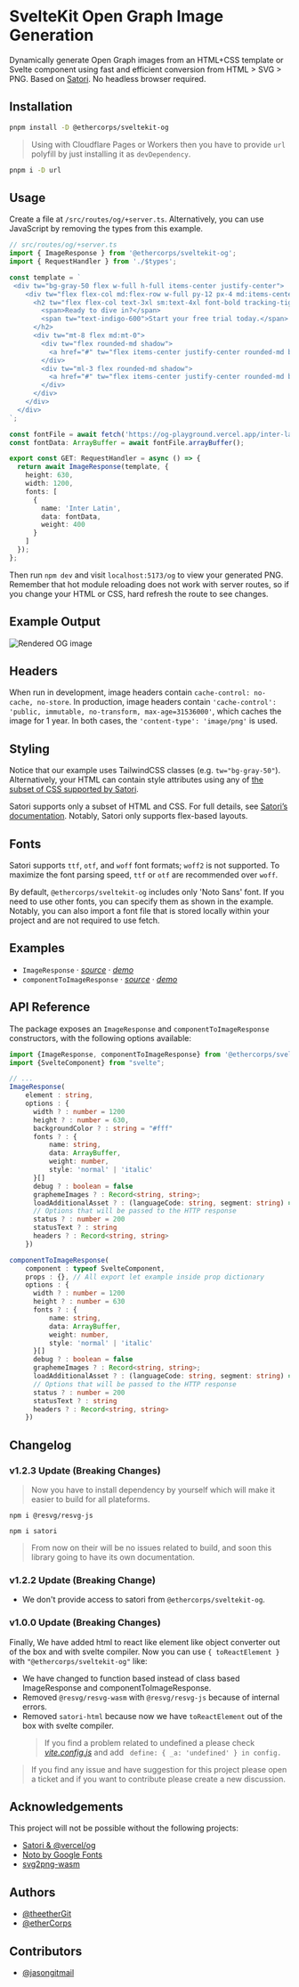# SvelteKit Open Graph Image Generation

Dynamically generate Open Graph images from an HTML+CSS template or Svelte component using fast and efficient conversion from HTML > SVG > PNG. Based on [Satori](https://github.com/vercel/satori#documentation). No headless browser required.

## Installation

```bash
pnpm install -D @ethercorps/sveltekit-og
```

> Using with Cloudflare Pages or Workers then you have to provide `url` polyfill by just installing it as `devDependency`.

```bash
pnpm i -D url
```

## Usage

Create a file at `/src/routes/og/+server.ts`. Alternatively, you can use JavaScript by removing the types from this example.

```typescript
// src/routes/og/+server.ts
import { ImageResponse } from '@ethercorps/sveltekit-og';
import { RequestHandler } from './$types';

const template = `
 <div tw="bg-gray-50 flex w-full h-full items-center justify-center">
    <div tw="flex flex-col md:flex-row w-full py-12 px-4 md:items-center justify-between p-8">
      <h2 tw="flex flex-col text-3xl sm:text-4xl font-bold tracking-tight text-gray-900 text-left">
        <span>Ready to dive in?</span>
        <span tw="text-indigo-600">Start your free trial today.</span>
      </h2>
      <div tw="mt-8 flex md:mt-0">
        <div tw="flex rounded-md shadow">
          <a href="#" tw="flex items-center justify-center rounded-md border border-transparent bg-indigo-600 px-5 py-3 text-base font-medium text-white">Get started</a>
        </div>
        <div tw="ml-3 flex rounded-md shadow">
          <a href="#" tw="flex items-center justify-center rounded-md border border-transparent bg-white px-5 py-3 text-base font-medium text-indigo-600">Learn more</a>
        </div>
      </div>
    </div>
  </div>
`;

const fontFile = await fetch('https://og-playground.vercel.app/inter-latin-ext-400-normal.woff');
const fontData: ArrayBuffer = await fontFile.arrayBuffer();

export const GET: RequestHandler = async () => {
  return await ImageResponse(template, {
    height: 630,
    width: 1200,
    fonts: [
      {
        name: 'Inter Latin',
        data: fontData,
        weight: 400
      }
    ]
  });
};
```

Then run `npm dev` and visit `localhost:5173/og` to view your generated PNG. Remember that hot module reloading does not work with server routes, so if you change your HTML or CSS, hard refresh the route to see changes.

## Example Output

![Rendered OG image](static/demo.png)

## Headers

When run in development, image headers contain `cache-control: no-cache, no-store`. In production, image headers contain `'cache-control': 'public, immutable, no-transform, max-age=31536000'`, which caches the image for 1 year. In both cases, the `'content-type': 'image/png'` is used.

## Styling

Notice that our example uses TailwindCSS classes (e.g. `tw="bg-gray-50"`). Alternatively, your HTML can contain style attributes using any of [the subset of CSS supported by Satori](https://github.com/vercel/satori#css).

Satori supports only a subset of HTML and CSS. For full details, see [Satori’s documentation](https://github.com/vercel/satori#documentation). Notably, Satori only supports flex-based layouts.

## Fonts

Satori supports `ttf`, `otf`, and `woff` font formats; `woff2` is not supported. To maximize the font parsing speed, `ttf` or `otf` are recommended over `woff`.

By default, `@ethercorps/sveltekit-og` includes only 'Noto Sans' font. If you need to use other fonts, you can specify them as shown in the example. Notably, you can also import a font file that is stored locally within your project and are not required to use fetch.

## Examples

- `ImageResponse` · [_source_](/src/routes/new/+server.ts) · [_demo_](https://sveltekit-og-five.vercel.app/new)
- `componentToImageResponse` · [_source_](/src/routes/component-og/) · [_demo_](https://sveltekit-og-five.vercel.app/component-og)

## API Reference

The package exposes an `ImageResponse` and `componentToImageResponse` constructors, with the following options available:

```typescript
import {ImageResponse, componentToImageResponse} from '@ethercorps/sveltekit-og'
import {SvelteComponent} from "svelte";

// ...
ImageResponse(
    element : string,
    options : {
      width ? : number = 1200
      height ? : number = 630,
      backgroundColor ? : string = "#fff"
      fonts ? : {
          name: string,
          data: ArrayBuffer,
          weight: number,
          style: 'normal' | 'italic'
      }[]
      debug ? : boolean = false
      graphemeImages ? : Record<string, string>;
      loadAdditionalAsset ? : (languageCode: string, segment: string) => Promise<SatoriOptions["fonts"] | string | undefined>;
      // Options that will be passed to the HTTP response
      status ? : number = 200
      statusText ? : string
      headers ? : Record<string, string>
    })

componentToImageResponse(
    component : typeof SvelteComponent,
    props : {}, // All export let example inside prop dictionary
    options : {
      width ? : number = 1200
      height ? : number = 630
      fonts ? : {
          name: string,
          data: ArrayBuffer,
          weight: number,
          style: 'normal' | 'italic'
      }[]
      debug ? : boolean = false
      graphemeImages ? : Record<string, string>;
      loadAdditionalAsset ? : (languageCode: string, segment: string) => Promise<SatoriOptions["fonts"] | string | undefined>;
      // Options that will be passed to the HTTP response
      status ? : number = 200
      statusText ? : string
      headers ? : Record<string, string>
    })
```

## Changelog

### v1.2.3 Update (Breaking Changes)

> Now you have to install dependency by yourself which will make it easier to build for all plateforms.

```
npm i @resvg/resvg-js
```

```
npm i satori
```

> From now on their will be no issues related to build, and soon this library going to have its own documentation.

### v1.2.2 Update (Breaking Change)

- We don't provide access to satori from `@ethercorps/sveltekit-og`.

### v1.0.0 Update (Breaking Changes)

Finally, We have added html to react like element like object converter out of the box and with svelte compiler.
Now you can use `{ toReactElement }` with `"@ethercorps/sveltekit-og"` like:

- We have changed to function based instead of class based ImageResponse and componentToImageResponse.
- Removed `@resvg/resvg-wasm` with `@resvg/resvg-js` because of internal errors.
- Removed `satori-html` because now we have `toReactElement` out of the box with svelte compiler.
  > If you find a problem related to undefined a please check [_vite.config.js_](/vite.config.ts) and add ` define: { _a: 'undefined' } in config.`

> If you find any issue and have suggestion for this project please open a ticket and if you want to contribute please create a new discussion.

## Acknowledgements

This project will not be possible without the following projects:

- [Satori & @vercel/og](https://github.com/vercel/satori)
- [Noto by Google Fonts](https://fonts.google.com/noto)
- [svg2png-wasm](https://github.com/ssssota/svg2png-wasm)

## Authors

- [@theetherGit](https://www.github.com/theetherGit)
- [@etherCorps](https://www.github.com/etherCorps)

## Contributors

- [@jasongitmail](https://github.com/jasongitmail)
